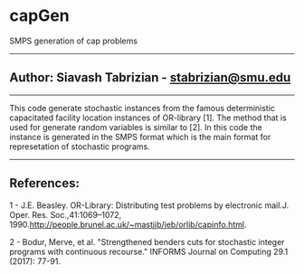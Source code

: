 # capGen
 SMPS generation of cap problems

-----------

## Author: Siavash Tabrizian - stabrizian@smu.edu

-----------

This code generate stochastic instances from the famous deterministic capacitated facility location instances of OR-library [1]. The method that is used for generate random variables is similar to [2]. In this code the instance is generated in the SMPS format which is the main format for represetation of stochastic programs.

-------
## References:
1 - J.E. Beasley.  OR-Library:  Distributing test problems by electronic mail.J. Oper. Res. Soc.,41:1069–1072, 1990.http://people.brunel.ac.uk/~mastjjb/jeb/orlib/capinfo.html.

2 - Bodur, Merve, et al. "Strengthened benders cuts for stochastic integer programs with continuous recourse." INFORMS Journal on Computing 29.1 (2017): 77-91.

